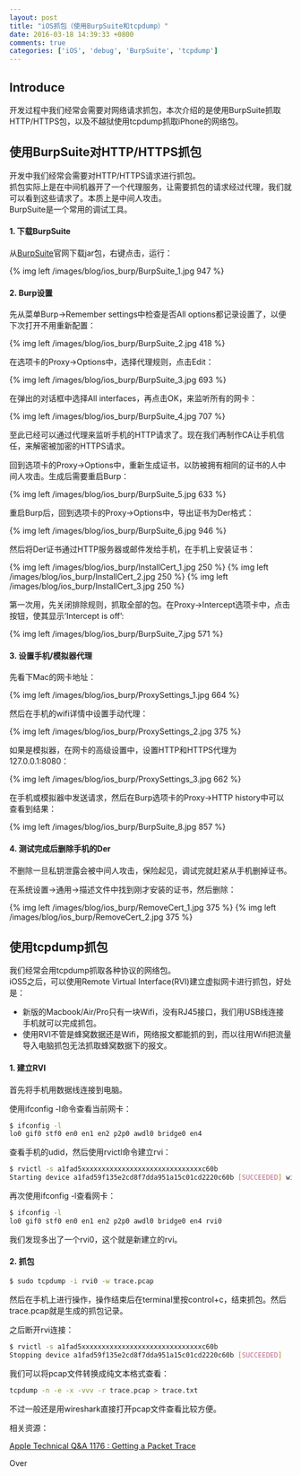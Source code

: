 ```yaml
---
layout: post
title: "iOS抓包（使用BurpSuite和tcpdump）"
date: 2016-03-18 14:39:33 +0800
comments: true
categories: ['iOS', 'debug', 'BurpSuite', 'tcpdump']
---
```


## Introduce

开发过程中我们经常会需要对网络请求抓包，本次介绍的是使用BurpSuite抓取HTTP/HTTPS包，以及不越狱使用tcpdump抓取iPhone的网络包。  

## 使用BurpSuite对HTTP/HTTPS抓包
开发中我们经常会需要对HTTP/HTTPS请求进行抓包。  
抓包实际上是在中间机器开了一个代理服务，让需要抓包的请求经过代理，我们就可以看到这些请求了。本质上是中间人攻击。  
BurpSuite是一个常用的调试工具。  

#### 1. 下载BurpSuite
从[BurpSuite](http://portswigger.net/burp/download.html)官网下载jar包，右键点击，运行：  

{% img left /images/blog/ios_burp/BurpSuite_1.jpg 947 %}  

<!--more-->

#### 2. Burp设置

先从菜单Burp->Remember settings中检查是否All options都记录设置了，以便下次打开不用重新配置：  

{% img left /images/blog/ios_burp/BurpSuite_2.jpg 418 %}  

在选项卡的Proxy->Options中，选择代理规则，点击Edit：  

{% img left /images/blog/ios_burp/BurpSuite_3.jpg 693 %}  

在弹出的对话框中选择All interfaces，再点击OK，来监听所有的网卡：  

{% img left /images/blog/ios_burp/BurpSuite_4.jpg 707 %}  

至此已经可以通过代理来监听手机的HTTP请求了。现在我们再制作CA让手机信任，来解密被加密的HTTPS请求。  

回到选项卡的Proxy->Options中，重新生成证书，以防被拥有相同的证书的人中间人攻击。生成后需要重启Burp：  

{% img left /images/blog/ios_burp/BurpSuite_5.jpg 633 %}  

重启Burp后，回到选项卡的Proxy->Options中，导出证书为Der格式：  

{% img left /images/blog/ios_burp/BurpSuite_6.jpg 946 %}  

然后将Der证书通过HTTP服务器或邮件发给手机，在手机上安装证书：  

{% img left /images/blog/ios_burp/InstallCert_1.jpg 250 %}
{% img left /images/blog/ios_burp/InstallCert_2.jpg 250 %}
{% img left /images/blog/ios_burp/InstallCert_3.jpg 250 %}

第一次用，先关闭排除规则，抓取全部的包。在Proxy->Intercept选项卡中，点击按钮，使其显示‘Intercept is off’:  

{% img left /images/blog/ios_burp/BurpSuite_7.jpg 571 %}  

#### 3. 设置手机/模拟器代理

先看下Mac的网卡地址：  

{% img left /images/blog/ios_burp/ProxySettings_1.jpg 664 %}  

然后在手机的wifi详情中设置手动代理：  

{% img left /images/blog/ios_burp/ProxySettings_2.jpg 375 %}  

如果是模拟器，在网卡的高级设置中，设置HTTP和HTTPS代理为127.0.0.1:8080：  

{% img left /images/blog/ios_burp/ProxySettings_3.jpg 662 %}  

在手机或模拟器中发送请求，然后在Burp选项卡的Proxy->HTTP history中可以查看到结果：  

{% img left /images/blog/ios_burp/BurpSuite_8.jpg 857 %}  

#### 4. 测试完成后删除手机的Der

不删除一旦私钥泄露会被中间人攻击，保险起见，调试完就赶紧从手机删掉证书。  

在系统设置->通用->描述文件中找到刚才安装的证书，然后删除：  

{% img left /images/blog/ios_burp/RemoveCert_1.jpg 375 %}
{% img left /images/blog/ios_burp/RemoveCert_2.jpg 375 %}  

## 使用tcpdump抓包

我们经常会用tcpdump抓取各种协议的网络包。  
iOS5之后，可以使用Remote Virtual Interface(RVI)建立虚拟网卡进行抓包，好处是：  

* 新版的Macbook/Air/Pro只有一块Wifi，没有RJ45接口，我们用USB线连接手机就可以完成抓包。  
* 使用RVI不管是蜂窝数据还是Wifi，网络报文都能抓的到，而以往用Wifi把流量导入电脑抓包无法抓取蜂窝数据下的报文。  

#### 1. 建立RVI

首先将手机用数据线连接到电脑。  

使用ifconfig -l命令查看当前网卡：  

```bash
$ ifconfig -l
lo0 gif0 stf0 en0 en1 en2 p2p0 awdl0 bridge0 en4
```

查看手机的udid，然后使用rvictl命令建立rvi：  

```bash
$ rvictl -s a1fad5xxxxxxxxxxxxxxxxxxxxxxxxxxxxxxc60b
Starting device a1fad59f135e2cd8f7dda951a15c01cd2220c60b [SUCCEEDED] with interface rvi0
```

再次使用ifconfig -l查看网卡：  

```bash
$ ifconfig -l
lo0 gif0 stf0 en0 en1 en2 p2p0 awdl0 bridge0 en4 rvi0
```

我们发现多出了一个rvi0，这个就是新建立的rvi。  


#### 2. 抓包

```bash
$ sudo tcpdump -i rvi0 -w trace.pcap
```

然后在手机上进行操作，操作结束后在terminal里按control+c，结束抓包。然后trace.pcap就是生成的抓包记录。  

之后断开rvi连接：  

```bash
$ rvictl -s a1fad5xxxxxxxxxxxxxxxxxxxxxxxxxxxxxxc60b
Stopping device a1fad59f135e2cd8f7dda951a15c01cd2220c60b [SUCCEEDED]
```

我们可以将pcap文件转换成纯文本格式查看：  

```bash
tcpdump -n -e -x -vvv -r trace.pcap > trace.txt
```

不过一般还是用wireshark直接打开pcap文件查看比较方便。  

相关资源：  

[Apple Technical Q&A 1176 : Getting a Packet Trace](https://developer.apple.com/library/mac/qa/qa1176/_index.html)

Over
